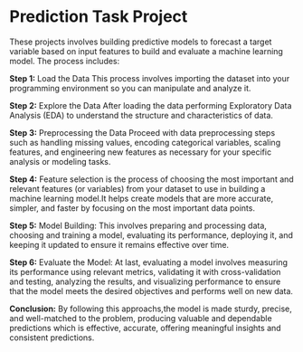 # Prediction Task Project 

These projects involves building predictive models to forecast a target variable based on input features to build and evaluate a machine learning model. The process includes:

**Step 1:** Load the Data
This process involves importing the dataset into your programming environment so you can manipulate and analyze it.

**Step 2:** Explore the Data
After loading the data performing Exploratory Data Analysis (EDA) to understand the structure and characteristics of data.

**Step 3:** Preprocessing the Data
Proceed with data preprocessing steps such as handling missing values, encoding categorical variables, scaling features, and engineering new features as necessary for your specific analysis or modeling tasks.

**Step 4:** Feature selection is the process of choosing the most important and relevant features (or variables) from your dataset to use in building a machine learning model.It  helps create models that are more accurate, simpler, and faster by focusing on the most important data points.

**Step 5:** Model Building:
This involves preparing and processing data, choosing and training a model, evaluating its performance, deploying it, and keeping it updated to ensure it remains effective over time.

**Step 6:** Evaluate the Model:
At last, evaluating a model involves measuring its performance using relevant metrics, validating it with cross-validation and testing, analyzing the results, and visualizing performance to ensure that the model meets the desired objectives and performs well on new data.

**Conclusion:**
By following this approachs,the model is made sturdy, precise, and well-matched to the problem, producing valuable and dependable predictions which is effective, accurate, offering meaningful insights and consistent predictions.
